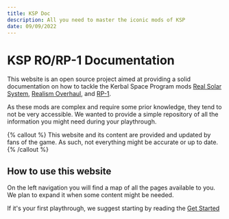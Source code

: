 ```yaml
---
title: KSP Doc
description: All you need to master the iconic mods of KSP
date: 09/09/2022
---
```


# KSP RO/RP-1 Documentation

This website is an open source project aimed at providing a solid documentation on how to tackle
the Kerbal Space Program mods [Real Solar System](https://forum.kerbalspaceprogram.com/index.php?/topic/177216-18-real-solar-system-v1815-27-jun-2021/),
[Realism Overhaul](https://forum.kerbalspaceprogram.com/index.php?/topic/155700-112-ksp-ro-realism-overhaul-16-may-2022/),
and [RP-1](https://forum.kerbalspaceprogram.com/index.php?/topic/190040-rp-1-realistic-progression-one-for-ksp-1123/).

As these mods are complex and require some prior knowledge, they tend to not be very accessible. We
wanted to provide a simple repository of all the information you might need during your playthrough.

{% callout %}
This website and its content are provided and updated by fans of the game. As such, not everything
might be accurate or up to date.
{% /callout %}

## How to use this website

On the left navigation you will find a map of all the pages available to you. We plan to expand it
when some content might be needed.

If it's your first playthrough, we suggest starting by reading the [Get Started](/en/get-started)


